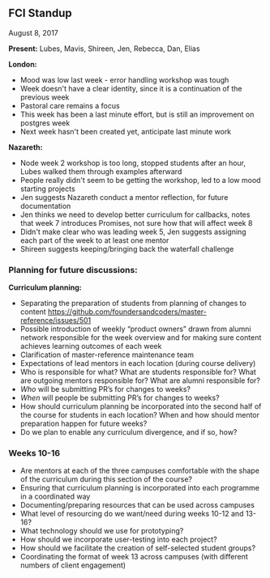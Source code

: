 ## FCI Standup
August 8, 2017

**Present:** Lubes, Mavis, Shireen, Jen, Rebecca, Dan, Elias

**London:**
- Mood was low last week - error handling workshop was tough
- Week doesn't have a clear identity, since it is a continuation of the previous week
- Pastoral care remains a focus
- This week has been a last minute effort, but is still an improvement on postgres week
- Next week hasn't been created yet, anticipate last minute work


**Nazareth:**
- Node week 2 workshop is too long, stopped students after an hour, Lubes walked them through examples afterward
- People really didn't seem to be getting the workshop, led to a low mood starting projects
- Jen suggests Nazareth conduct a mentor reflection, for future documentation
- Jen thinks we need to develop better curriculum for callbacks, notes that week 7 introduces Promises, not sure how that will affect week 8
- Didn't make clear who was leading week 5, Jen suggests assigning each part of the week to at least one mentor
- Shireen suggests keeping/bringing back the waterfall challenge

### Planning for future discussions:

**Curriculum planning:**

- Separating the preparation of students from planning of changes to content
https://github.com/foundersandcoders/master-reference/issues/501
- Possible introduction of weekly “product owners” drawn from alumni network responsible for the week overview and for making sure content achieves learning outcomes of each week
- Clarification of master-reference maintenance team
- Expectations of lead mentors in each location (during course delivery)
- Who is responsible for what? What are students responsible for? What are outgoing mentors responsible for? What are alumni responsible for?
- _Who_ will be submitting PR’s for changes to weeks?
- _When_ will people be submitting PR’s for changes to weeks? 
- How should curriculum planning be incorporated into the second half of the course for students in each location? When and how should mentor preparation happen for future weeks?
- Do we plan to enable any curriculum divergence, and if so, how?

### Weeks 10-16

- Are mentors at each of the three campuses comfortable with the shape of the curriculum during this section of the course?
- Ensuring that curriculum planning is incorporated into each programme in a coordinated way
- Documenting/preparing resources that can be used across campuses 
- What level of resourcing do we want/need during weeks 10-12 and 13-16?
- What technology should we use for prototyping?
- How should we incorporate user-testing into each project?
- How should we facilitate the creation of self-selected student groups?
- Coordinating the format of week 13 across campuses (with different numbers of client engagement)
